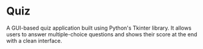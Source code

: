 # Quiz
A GUI-based quiz application built using Python's Tkinter library. It allows users to answer multiple-choice questions and shows their score at the end with a clean interface.

